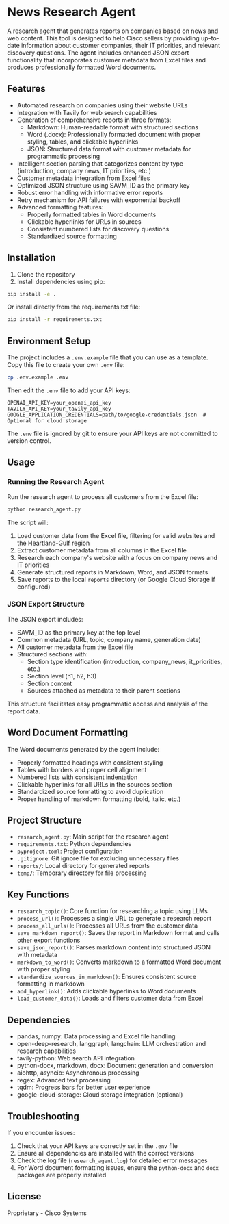 # News Research Agent

A research agent that generates reports on companies based on news and web content. This tool is designed to help Cisco sellers by providing up-to-date information about customer companies, their IT priorities, and relevant discovery questions. The agent includes enhanced JSON export functionality that incorporates customer metadata from Excel files and produces professionally formatted Word documents.

## Features

- Automated research on companies using their website URLs
- Integration with Tavily for web search capabilities
- Generation of comprehensive reports in three formats:
  - Markdown: Human-readable format with structured sections
  - Word (.docx): Professionally formatted document with proper styling, tables, and clickable hyperlinks
  - JSON: Structured data format with customer metadata for programmatic processing
- Intelligent section parsing that categorizes content by type (introduction, company news, IT priorities, etc.)
- Customer metadata integration from Excel files
- Optimized JSON structure using SAVM_ID as the primary key
- Robust error handling with informative error reports
- Retry mechanism for API failures with exponential backoff
- Advanced formatting features:
  - Properly formatted tables in Word documents
  - Clickable hyperlinks for URLs in sources
  - Consistent numbered lists for discovery questions
  - Standardized source formatting

## Installation

1. Clone the repository
2. Install dependencies using pip:

```bash
pip install -e .
```

Or install directly from the requirements.txt file:

```bash
pip install -r requirements.txt
```

## Environment Setup

The project includes a `.env.example` file that you can use as a template. Copy this file to create your own `.env` file:

```bash
cp .env.example .env
```

Then edit the `.env` file to add your API keys:

```
OPENAI_API_KEY=your_openai_api_key
TAVILY_API_KEY=your_tavily_api_key
GOOGLE_APPLICATION_CREDENTIALS=path/to/google-credentials.json  # Optional for cloud storage
```

The `.env` file is ignored by git to ensure your API keys are not committed to version control.

## Usage

### Running the Research Agent

Run the research agent to process all customers from the Excel file:

```bash
python research_agent.py
```

The script will:
1. Load customer data from the Excel file, filtering for valid websites and the Heartland-Gulf region
2. Extract customer metadata from all columns in the Excel file
3. Research each company's website with a focus on company news and IT priorities
4. Generate structured reports in Markdown, Word, and JSON formats
5. Save reports to the local `reports` directory (or Google Cloud Storage if configured)

### JSON Export Structure

The JSON export includes:
- SAVM_ID as the primary key at the top level
- Common metadata (URL, topic, company name, generation date)
- All customer metadata from the Excel file
- Structured sections with:
  - Section type identification (introduction, company_news, it_priorities, etc.)
  - Section level (h1, h2, h3)
  - Section content
  - Sources attached as metadata to their parent sections

This structure facilitates easy programmatic access and analysis of the report data.

## Word Document Formatting

The Word documents generated by the agent include:
- Properly formatted headings with consistent styling
- Tables with borders and proper cell alignment
- Numbered lists with consistent indentation
- Clickable hyperlinks for all URLs in the sources section
- Standardized source formatting to avoid duplication
- Proper handling of markdown formatting (bold, italic, etc.)

## Project Structure

- `research_agent.py`: Main script for the research agent
- `requirements.txt`: Python dependencies
- `pyproject.toml`: Project configuration
- `.gitignore`: Git ignore file for excluding unnecessary files
- `reports/`: Local directory for generated reports
- `temp/`: Temporary directory for file processing

## Key Functions

- `research_topic()`: Core function for researching a topic using LLMs
- `process_url()`: Processes a single URL to generate a research report
- `process_all_urls()`: Processes all URLs from the customer data
- `save_markdown_report()`: Saves the report in Markdown format and calls other export functions
- `save_json_report()`: Parses markdown content into structured JSON with metadata
- `markdown_to_word()`: Converts markdown to a formatted Word document with proper styling
- `standardize_sources_in_markdown()`: Ensures consistent source formatting in markdown
- `add_hyperlink()`: Adds clickable hyperlinks to Word documents
- `load_customer_data()`: Loads and filters customer data from Excel

## Dependencies

- pandas, numpy: Data processing and Excel file handling
- open-deep-research, langgraph, langchain: LLM orchestration and research capabilities
- tavily-python: Web search API integration
- python-docx, markdown, docx: Document generation and conversion
- aiohttp, asyncio: Asynchronous processing
- regex: Advanced text processing
- tqdm: Progress bars for better user experience
- google-cloud-storage: Cloud storage integration (optional)

## Troubleshooting

If you encounter issues:

1. Check that your API keys are correctly set in the `.env` file
2. Ensure all dependencies are installed with the correct versions
3. Check the log file (`research_agent.log`) for detailed error messages
4. For Word document formatting issues, ensure the `python-docx` and `docx` packages are properly installed

## License

Proprietary - Cisco Systems 